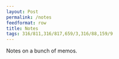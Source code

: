 ```yaml
---
layout: Post
permalink: /notes
feedformat: row
title: Notes
tags: 316/811,316/817,659/3,316/88,159/9
---
```


Notes on a bunch of memos.
